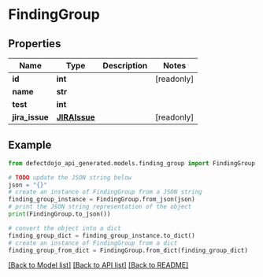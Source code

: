 # FindingGroup


## Properties

Name | Type | Description | Notes
------------ | ------------- | ------------- | -------------
**id** | **int** |  | [readonly] 
**name** | **str** |  | 
**test** | **int** |  | 
**jira_issue** | [**JIRAIssue**](JIRAIssue.md) |  | [readonly] 

## Example

```python
from defectdojo_api_generated.models.finding_group import FindingGroup

# TODO update the JSON string below
json = "{}"
# create an instance of FindingGroup from a JSON string
finding_group_instance = FindingGroup.from_json(json)
# print the JSON string representation of the object
print(FindingGroup.to_json())

# convert the object into a dict
finding_group_dict = finding_group_instance.to_dict()
# create an instance of FindingGroup from a dict
finding_group_from_dict = FindingGroup.from_dict(finding_group_dict)
```
[[Back to Model list]](../README.md#documentation-for-models) [[Back to API list]](../README.md#documentation-for-api-endpoints) [[Back to README]](../README.md)


